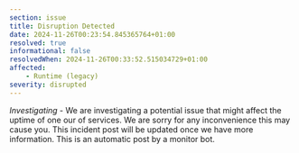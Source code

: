 ```yaml
---
section: issue
title: Disruption Detected
date: 2024-11-26T00:23:54.845365764+01:00
resolved: true
informational: false
resolvedWhen: 2024-11-26T00:33:52.515034729+01:00
affected:
    - Runtime (legacy)
severity: disrupted
---
```

*Investigating* - We are investigating a potential issue that might affect the uptime of one our of services. We are sorry for any inconvenience this may cause you. This incident post will be updated once we have more information.
This is an automatic post by a monitor bot.